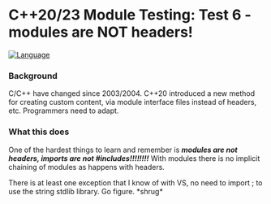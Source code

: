 # C++20/23 Module Testing: Test 6 - modules are NOT headers!
[![Language](https://img.shields.io/badge/Language-C%2B%2B%2C%20C%2B%2B20%20%26%20C%2B%2B23-blue)](https://github.com/GeorgePimpleton/modules_testing/)

### Background
C/C++ have changed since 2003/2004.  C++20 introduced a new method for creating custom content, via module interface files instead of headers, etc.  Programmers need to adapt.

### What this does
One of the hardest things to learn and remember is ***modules are not headers, imports are not #includes!!!!!!!!***  With modules there is no implicit chaining of modules as happens with headers.

There is at least one exception that I know of with VS, no need to import <string>; to use the string stdlib library.  Go figure.  \*shrug\*